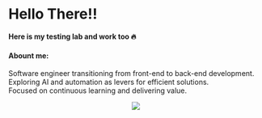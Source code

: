 <div>
  <h1>Hello There!!</h1>
  <strong>Here is my testing lab and work too 🔥</strong>
</p>
     
</div>

<h4>Abount me:</h3>  

Software engineer transitioning from front-end to back-end development. <br/>
Exploring AI and automation as levers for efficient solutions. <br/>
Focused on continuous learning and delivering value. <br/>


<div  align="center">
    <a href="https://www.linkedin.com/in/romulo-assis/">
      <img src="https://img.shields.io/badge/LinkedIn-0077B5?style=for-the-badge&logo=linkedin&logoColor=white" />
    <a>
</div>
 
